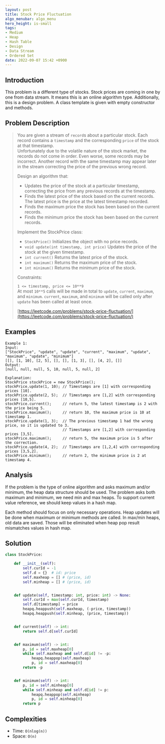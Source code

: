 ```yaml
---
layout: post
title: Stock Price Fluctuation
algo_menubar: algo_menu
hero_height: is-small
tags:
- Medium
- Heap
- Hash Table
- Design
- Data Stream
- Ordered Set
date: 2022-09-07 15:42 +0900
---
```

## Introduction
This problem is a different type of stocks.
Stock prices are coming in one by one from data stream.
It means this is an online algorithm type.
Additionally, this is a design problem.
A class template is given with empty constructor and methods.

## Problem Description
> You are given a stream of `record`s about a particular stock.
> Each record contains a `timestamp` and the corresponding `price` of the stock at that timestamp.\
> Unfortunately due to the volatile nature of the stock market, the records do not come in order.
> Even worse, some records may be incorrect.
> Another record with the same timestamp may appear later in the stream correcting the price of
> the previous wrong record.
>
> Design an algorithm that:
>
> - Updates the price of the stock at a particular timestamp,
>   correcting the price from any previous records at the timestamp.
> - Finds the latest price of the stock based on the current records.
>   The latest price is the price at the latest timestamp recorded.
> - Finds the maximum price the stock has been based on the current records.
> - Finds the minimum price the stock has been based on the current records.
>
> Implement the StockPrice class:
>
> - `StockPrice()` Initializes the object with no price records.
> - `void update(int timestamp, int price)` Updates the price of the stock at the given timestamp.
> - `int current()` Returns the latest price of the stock.
> - `int maximum()` Returns the maximum price of the stock.
> - `int minimum()` Returns the minimum price of the stock.
> 
> Constraints:
> 
> `1 <= timestamp, price <= 10**9`\
> At most `10**5` calls will be made in total to `update`, `current`, `maximum`, and `minimum`.
> `current`, `maximum`, and `minimum` will be called only after `update` has been called at least once.
>
> [https://leetcode.com/problems/stock-price-fluctuation/](https://leetcode.com/problems/stock-price-fluctuation/)

## Examples
```
Example 1:
Input:
["StockPrice", "update", "update", "current", "maximum", "update", "maximum", "update", "minimum"]
[[], [1, 10], [2, 5], [], [], [1, 3], [], [4, 2], []]
Output:
[null, null, null, 5, 10, null, 5, null, 2]

Explanation:
StockPrice stockPrice = new StockPrice();
stockPrice.update(1, 10); // Timestamps are [1] with corresponding prices [10].
stockPrice.update(2, 5);  // Timestamps are [1,2] with corresponding prices [10,5].
stockPrice.current();     // return 5, the latest timestamp is 2 with the price being 5.
stockPrice.maximum();     // return 10, the maximum price is 10 at timestamp 1.
stockPrice.update(1, 3);  // The previous timestamp 1 had the wrong price, so it is updated to 3.
                          // Timestamps are [1,2] with corresponding prices [3,5].
stockPrice.maximum();     // return 5, the maximum price is 5 after the correction.
stockPrice.update(4, 2);  // Timestamps are [1,2,4] with corresponding prices [3,5,2].
stockPrice.minimum();     // return 2, the minimum price is 2 at timestamp 4.
```

## Analysis
If the problem is the type of online algorithm and asks maximum and/or minimum,
the heap data structure should be used.
The problem asks both maximum and minimum, we need min and max heaps.
To support current value reference, we should keep values in a hash map.

Each method should focus on only necessary operations.
Heap updates will be done when maximum or minimum methods are called.
In max/min heaps, old data are saved.
Those will be eliminated when heap pop result mismatches values in hash map.

## Solution
```python
class StockPrice:

    def __init__(self):
        self.curId = -1
        self.d = {}  # id: price
        self.maxheap = [] # (price, id)
        self.minheap = [] # (price, id)


    def update(self, timestamp: int, price: int) -> None:
        self.curId = max(self.curId, timestamp)
        self.d[timestamp] = price
        heapq.heappush(self.maxheap, (-price, timestamp))
        heapq.heappush(self.minheap, (price, timestamp))


    def current(self) -> int:
        return self.d[self.curId]


    def maximum(self) -> int:
        p, id = self.maxheap[0]
        while self.maxheap and self.d[id] != -p:
            heapq.heappop(self.maxheap)
            p, id = self.maxheap[0]
        return -p


    def minimum(self) -> int:
        p, id = self.minheap[0]
        while self.minheap and self.d[id] != p:
            heapq.heappop(self.minheap)
            p, id = self.minheap[0]
        return p
```

## Complexities
- Time: `O(nlog(n))`
- Space: `O(n)`
